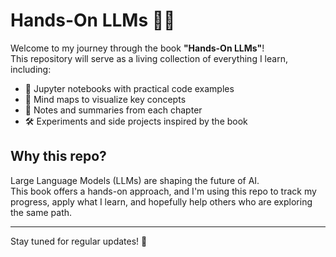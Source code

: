 # Hands-On LLMs 📘🤖

Welcome to my journey through the book **"Hands-On LLMs"**!  
This repository will serve as a living collection of everything I learn, including:

- 📓 Jupyter notebooks with practical code examples  
- 🧠 Mind maps to visualize key concepts  
- 📝 Notes and summaries from each chapter  
- 🛠️ Experiments and side projects inspired by the book

## Why this repo?

Large Language Models (LLMs) are shaping the future of AI.  
This book offers a hands-on approach, and I'm using this repo to track my progress, apply what I learn, and hopefully help others who are exploring the same path.

---

Stay tuned for regular updates! 🚀

